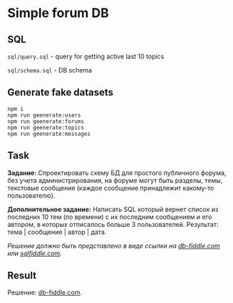 # Simple forum DB

## SQL

`sql/query.sql` - query for getting active last 10 topics

`sql/schema.sql` - DB schema

## Generate fake datasets

```
npm i
npm run geenerate:users
npm run geenerate:forums
npm run geenerate:topics
npm run geenerate:messages
```

## Task

**Задание:** Спроектировать схему БД для простого публичного форума, без учета администрирования, на форуме могут быть разделы, темы, текстовые сообщения (каждое сообщение принадлежит какому-то пользователю).

**Дополнительное задание:** Написать SQL который вернет список из последних 10 тем (по времени) с их последним сообщением и его автором, в которых отписалось больше 3 пользователей. Результат: тема | сообщение | автор | дата.

*Решение должно быть представлено в виде ссылки на [db-fiddle.com](https://db-fiddle.com/) или [sqlfiddle.com](https://sqlfiddle.com/).*

## Result

Решение: [db-fiddle.com](https://www.db-fiddle.com/f/rBimoawvwE36XqkeHm7J8Y/0).
